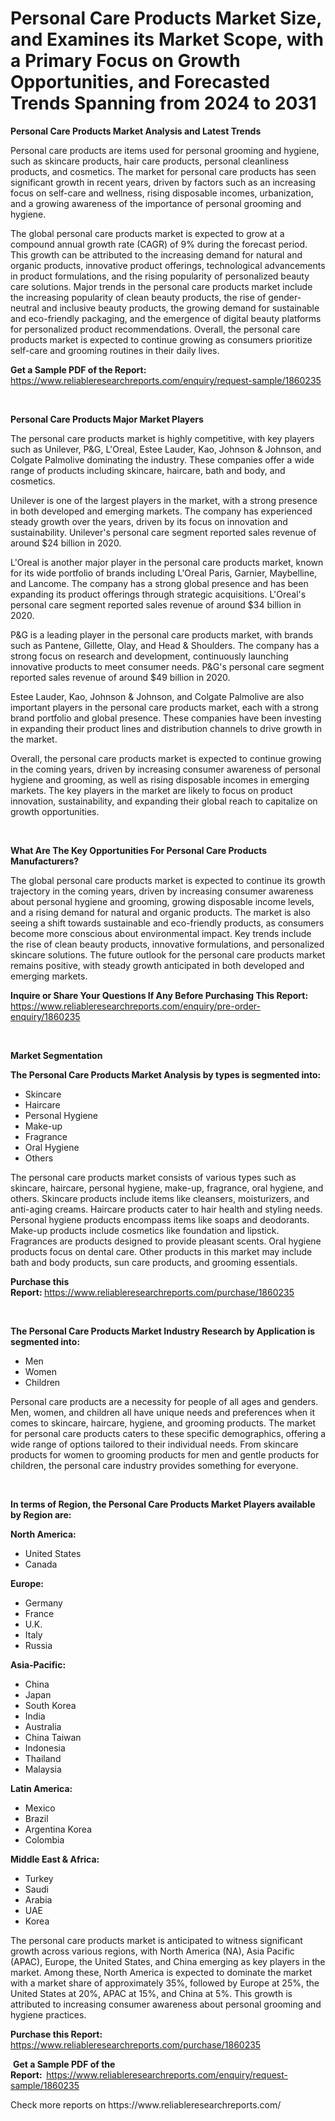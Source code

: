 <p><h1>Personal Care Products Market Size, and Examines its Market Scope, with a Primary Focus on Growth Opportunities, and Forecasted Trends Spanning from 2024 to 2031</h1></p><p><strong>Personal Care Products Market Analysis and Latest Trends</strong></p>
<p><p>Personal care products are items used for personal grooming and hygiene, such as skincare products, hair care products, personal cleanliness products, and cosmetics. The market for personal care products has seen significant growth in recent years, driven by factors such as an increasing focus on self-care and wellness, rising disposable incomes, urbanization, and a growing awareness of the importance of personal grooming and hygiene.</p><p>The global personal care products market is expected to grow at a compound annual growth rate (CAGR) of 9% during the forecast period. This growth can be attributed to the increasing demand for natural and organic products, innovative product offerings, technological advancements in product formulations, and the rising popularity of personalized beauty care solutions. Major trends in the personal care products market include the increasing popularity of clean beauty products, the rise of gender-neutral and inclusive beauty products, the growing demand for sustainable and eco-friendly packaging, and the emergence of digital beauty platforms for personalized product recommendations. Overall, the personal care products market is expected to continue growing as consumers prioritize self-care and grooming routines in their daily lives.</p></p>
<p><strong>Get a Sample PDF of the Report:&nbsp;</strong> <a href="https://www.reliableresearchreports.com/enquiry/request-sample/1860235">https://www.reliableresearchreports.com/enquiry/request-sample/1860235</a></p>
<p>&nbsp;</p>
<p><strong>Personal Care Products Major Market Players</strong></p>
<p><p>The personal care products market is highly competitive, with key players such as Unilever, P&G, L'Oreal, Estee Lauder, Kao, Johnson & Johnson, and Colgate Palmolive dominating the industry. These companies offer a wide range of products including skincare, haircare, bath and body, and cosmetics.</p><p>Unilever is one of the largest players in the market, with a strong presence in both developed and emerging markets. The company has experienced steady growth over the years, driven by its focus on innovation and sustainability. Unilever's personal care segment reported sales revenue of around $24 billion in 2020.</p><p>L'Oreal is another major player in the personal care products market, known for its wide portfolio of brands including L'Oreal Paris, Garnier, Maybelline, and Lancome. The company has a strong global presence and has been expanding its product offerings through strategic acquisitions. L'Oreal's personal care segment reported sales revenue of around $34 billion in 2020.</p><p>P&G is a leading player in the personal care products market, with brands such as Pantene, Gillette, Olay, and Head & Shoulders. The company has a strong focus on research and development, continuously launching innovative products to meet consumer needs. P&G's personal care segment reported sales revenue of around $49 billion in 2020.</p><p>Estee Lauder, Kao, Johnson & Johnson, and Colgate Palmolive are also important players in the personal care products market, each with a strong brand portfolio and global presence. These companies have been investing in expanding their product lines and distribution channels to drive growth in the market.</p><p>Overall, the personal care products market is expected to continue growing in the coming years, driven by increasing consumer awareness of personal hygiene and grooming, as well as rising disposable incomes in emerging markets. The key players in the market are likely to focus on product innovation, sustainability, and expanding their global reach to capitalize on growth opportunities.</p></p>
<p>&nbsp;</p>
<p><strong>What Are The Key Opportunities For Personal Care Products Manufacturers?</strong></p>
<p><p>The global personal care products market is expected to continue its growth trajectory in the coming years, driven by increasing consumer awareness about personal hygiene and grooming, growing disposable income levels, and a rising demand for natural and organic products. The market is also seeing a shift towards sustainable and eco-friendly products, as consumers become more conscious about environmental impact. Key trends include the rise of clean beauty products, innovative formulations, and personalized skincare solutions. The future outlook for the personal care products market remains positive, with steady growth anticipated in both developed and emerging markets.</p></p>
<p><strong>Inquire or Share Your Questions If Any Before Purchasing This Report:</strong> <a href="https://www.reliableresearchreports.com/enquiry/pre-order-enquiry/1860235">https://www.reliableresearchreports.com/enquiry/pre-order-enquiry/1860235</a></p>
<p>&nbsp;</p>
<p><strong>Market Segmentation</strong></p>
<p><strong>The Personal Care Products Market Analysis by types is segmented into:</strong></p>
<p><ul><li>Skincare</li><li>Haircare</li><li>Personal Hygiene</li><li>Make-up</li><li>Fragrance</li><li>Oral Hygiene</li><li>Others</li></ul></p>
<p><p>The personal care products market consists of various types such as skincare, haircare, personal hygiene, make-up, fragrance, oral hygiene, and others. Skincare products include items like cleansers, moisturizers, and anti-aging creams. Haircare products cater to hair health and styling needs. Personal hygiene products encompass items like soaps and deodorants. Make-up products include cosmetics like foundation and lipstick. Fragrances are products designed to provide pleasant scents. Oral hygiene products focus on dental care. Other products in this market may include bath and body products, sun care products, and grooming essentials.</p></p>
<p><strong>Purchase this Report:&nbsp;</strong><a href="https://www.reliableresearchreports.com/purchase/1860235">https://www.reliableresearchreports.com/purchase/1860235</a></p>
<p>&nbsp;</p>
<p><strong>The Personal Care Products Market Industry Research by Application is segmented into:</strong></p>
<p><ul><li>Men</li><li>Women</li><li>Children</li></ul></p>
<p><p>Personal care products are a necessity for people of all ages and genders. Men, women, and children all have unique needs and preferences when it comes to skincare, haircare, hygiene, and grooming products. The market for personal care products caters to these specific demographics, offering a wide range of options tailored to their individual needs. From skincare products for women to grooming products for men and gentle products for children, the personal care industry provides something for everyone.</p></p>
<p>&nbsp;</p>
<p><strong>In terms of Region, the Personal Care Products Market Players available by Region are:</strong></p>
<p>
    <p> <strong> North America: </strong>
        <ul>
            <li>United States</li>
            <li>Canada</li>
        </ul>
        </p> 
    <p> <strong> Europe: </strong>
        <ul>
            <li>Germany</li>
            <li>France</li>
            <li>U.K.</li>
            <li>Italy</li>
            <li>Russia</li>
        </ul>
        </p> 
    <p> <strong> Asia-Pacific: </strong>
        <ul>
            <li>China</li>
            <li>Japan</li>
            <li>South Korea</li>
            <li>India</li>
            <li>Australia</li>
            <li>China Taiwan</li>
            <li>Indonesia</li>
            <li>Thailand</li>
            <li>Malaysia</li>
        </ul>
        </p> 
    <p> <strong> Latin America: </strong>
        <ul>
            <li>Mexico</li>
            <li>Brazil</li>
            <li>Argentina Korea</li>
            <li>Colombia</li>
        </ul>
        </p> 
    <p> <strong> Middle East & Africa: </strong>
        <ul>
            <li>Turkey</li>
            <li>Saudi</li>
            <li>Arabia</li>
            <li>UAE</li>
            <li>Korea</li>
        </ul>
    </p>
    </p>
<p><p>The personal care products market is anticipated to witness significant growth across various regions, with North America (NA), Asia Pacific (APAC), Europe, the United States, and China emerging as key players in the market. Among these, North America is expected to dominate the market with a market share of approximately 35%, followed by Europe at 25%, the United States at 20%, APAC at 15%, and China at 5%. This growth is attributed to increasing consumer awareness about personal grooming and hygiene practices.</p></p>
<p><strong>Purchase this Report: </strong><a href="https://www.reliableresearchreports.com/purchase/1860235">https://www.reliableresearchreports.com/purchase/1860235</a></p>
<p>&nbsp;<strong>Get a Sample PDF of the Report:&nbsp;&nbsp;</strong><a href="https://www.reliableresearchreports.com/enquiry/request-sample/1860235">https://www.reliableresearchreports.com/enquiry/request-sample/1860235</a></p>
<p><strong></strong></p>
<p>Check more reports on https://www.reliableresearchreports.com/</p>